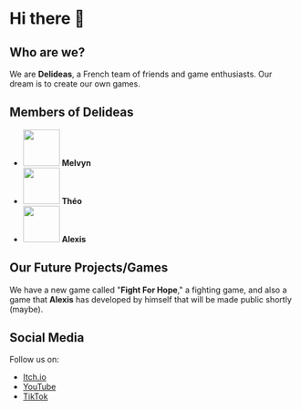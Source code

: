 # Hi there 👋

## Who are we?
We are **Delideas**, a French team of friends and game enthusiasts. Our dream is to create our own games.

## Members of **Delideas**
- <img src="https://yt3.googleusercontent.com/7_8mOdmWkObPI91ADCwarzDMX_hjYkVB6ee-Vmf9iANZwqrCoLzcdUu3RdtT6_Ft_jMMp4YpOA=s160-c-k-c0x00ffffff-no-rj" width="64" height="64" /> **Melvyn** 
- <img src="https://yt3.ggpht.com/ItomjDBM19v4xwiEQgqLAIC3Zz3xxZ_9DnEOn6PCS2wAGkN7hrZw2VGwBNmoxa33pUi18ir4Q4Y=s176-c-k-c0x00ffffff-no-rj-mo" width="64" height="64" /> **Théo** 
- <img src="https://avatars.githubusercontent.com/u/89015385?v=4" width="64" height="64" /> **Alexis** 

## Our Future Projects/Games
We have a new game called "**Fight For Hope**," a fighting game, and also a game that **Alexis** has developed by himself that will be made public shortly (maybe).

## Social Media
Follow us on:
- [Itch.io](https://delideas.itch.io)
- [YouTube](https://youtube.com/@Delideas)
- [TikTok](https://www.tiktok.com/@delideas.ent)
